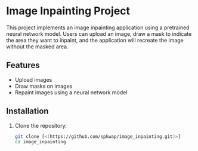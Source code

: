 # Image Inpainting Project

This project implements an image inpainting application using a pretrained neural network model. Users can upload an image, draw a mask to indicate the area they want to inpaint, and the application will recreate the image without the masked area.

## Features

- Upload images
- Draw masks on images
- Repaint images using a neural network model

## Installation

1. Clone the repository:
   ```bash
   git clone [<(https://github.com/spkwap/image_inpainting.git)>]
   cd image_inpainting
